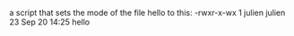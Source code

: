 a script that sets the mode of the file hello to this: -rwxr-x-wx 1 julien julien 23 Sep 20 14:25 hello
